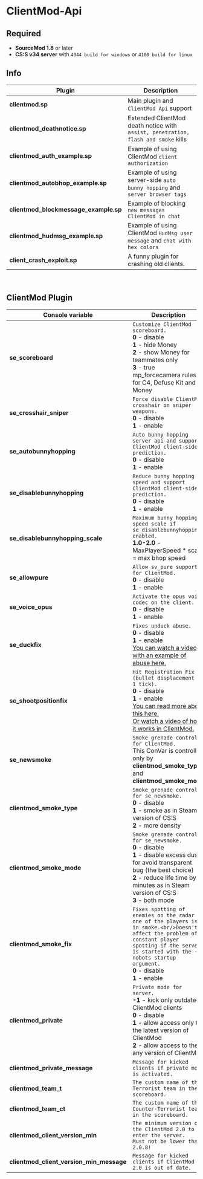 # ClientMod-Api

## Required
- **SourceMod 1.8** or later
- **CS:S v34 server** with ``4044 build for windows`` or ``4100 build for linux``

## Info
| Plugin | Description |
| --- | --- |
| **clientmod.sp** | Main plugin and ``ClientMod Api`` support |
| **clientmod_deathnotice.sp** | Extended ClientMod death notice with ``assist, penetration, flash and smoke`` kills |
| **clientmod_auth_example.sp** | Example of using ClientMod ``client authorization`` |
| **clientmod_autobhop_example.sp** | Example of using server-side ``auto bunny hopping`` and ``server browser tags`` |
| **clientmod_blockmessage_example.sp** | Example of blocking ``new messages ClientMod in chat`` |
| **clientmod_hudmsg_example.sp** | Example of using ClientMod ``HudMsg user message`` and ``chat with hex colors`` |
| **client_crash_exploit.sp** | A funny plugin for crashing old clients. |

<br/>

## ClientMod Plugin
| Console variable | Description |
| --- | --- |
| **se_scoreboard** | ``Customize ClientMod scoreboard.``<br/>**0** - disable<br/>**1** - hide Money<br/>**2** - show Money for teammates only<br/>**3** - true mp_forcecamera rules for C4, Defuse Kit and Money|
| **se_crosshair_sniper** | ``Force disable ClientMod crosshair on sniper weapons.``<br/>**0** - disable<br/>**1** - enable<br/> |
| **se_autobunnyhopping** | ``Auto bunny hopping server api and support ClientMod client-side prediction.``<br/>**0** - disable<br/>**1** - enable |
| **se_disablebunnyhopping** | ``Reduce bunny hopping speed and support ClientMod client-side prediction.``<br/>**0** - disable<br/>**1** - enable |
| **se_disablebunnyhopping_scale** | ``Maximum bunny hopping speed scale if se_disablebunnyhopping enabled.``<br/>**1.0-2.0** - MaxPlayerSpeed * scale = max bhop speed |
| **se_allowpure** | ``Allow sv_pure support for ClientMod.``<br/>**0** - disable<br/>**1** - enable |
| **se_voice_opus** | ``Activate the opus voice codec on the client.``<br/>**0** - disable<br/>**1** - enable |
| **se_duckfix** | ``Fixes unduck abuse.``<br/>**0** - disable<br/>**1** - enable<br/>[You can watch a video with an example of abuse here.](https://youtu.be/VFKVUzjzI7Y) |
| **se_shootpositionfix** | ``Hit Registration Fix (bullet displacement by 1 tick).``<br/>**0** - disable<br/>**1** - enable<br/>[You can read more about this here.](https://github.com/ValveSoftware/source-sdk-2013/pull/442)<br/>[Or watch a video of how it works in ClientMod.](https://youtu.be/mwBOGDJ3u34) |
| **se_newsmoke** | ``Smoke grenade control for ClientMod.``<br/>This ConVar is controlled only by **clientmod_smoke_type** and **clientmod_smoke_mode** |
| **clientmod_smoke_type** | ``Smoke grenade control for se_newsmoke.``<br/>**0** - disable<br/>**1** - smoke as in Steam version of CS:S<br/>**2** - more density |
| **clientmod_smoke_mode** | ``Smoke grenade control for se_newsmoke.``<br/>**0** - disable<br/>**1** - disable excess dust for avoid transparent bug (the best choice)<br/>**2** - reduce life time by 2 minutes as in Steam version of CS:S<br/>**3** - both mode |
| **clientmod_smoke_fix** | ``Fixes spotting of enemies on the radar if one of the players is in smoke.<br/>Doesn't affect the problem of constant player spotting if the server is started with the -nobots startup argument.``<br/>**0** - disable<br/>**1** - enable<br/> |
| **clientmod_private** | ``Private mode for server.``<br/>**-1** - kick only outdated ClientMod clients<br/>**0** - disable<br/>**1** - allow access only to the latest version of ClientMod<br/>**2** - allow access to the any version of ClientMod |
| **clientmod_private_message** | ``Message for kicked clients if private mode is activated.`` |
| **clientmod_team_t** | ``The custom name of the Terrorist team in the scoreboard.`` |
| **clientmod_team_ct** | ``The custom name of the Counter-Terrorist team in the scoreboard.`` |
| **clientmod_client_version_min** | ``The minimum version of the ClientMod 2.0 to enter the server.``<br/>``Must not be lower than 2.0.8!`` |
| **clientmod_client_version_min_message** | ``Message for kicked clients if ClientMod 2.0 is out of date.`` |



